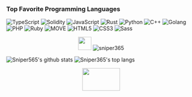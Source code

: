 <!--
**sniper365/sniper365** is a ✨ _special_ ✨ repository because its `README.md` (this file) appears on your GitHub profile.

Here are some ideas to get you started:

- 🔭 I’m currently working on ...
- 🌱 I’m currently learning ...
- 👯 I’m looking to collaborate on ...
- 🤔 I’m looking for help with ...
- 💬 Ask me about ...
- 📫 How to reach me: ...
- 😄 Pronouns: ...
- ⚡ Fun fact: Badminton
 


-->
### Top Favorite Programming Languages
![TypeScript](https://img.shields.io/badge/TypeScript-007ACC?style=for-the-badge&logo=typescript&logoColor=white)
![Solidity](https://img.shields.io/badge/Solidity-e6e6e6?style=for-the-badge&logo=solidity&logoColor=black)
![JavaScript](https://img.shields.io/badge/JavaScript-F7DF1E?style=for-the-badge&logo=javascript&logoColor=black)
![Rust](https://img.shields.io/badge/Rust-009900?style=for-the-badge&logo=rust&logoColor=white)
![Python](https://img.shields.io/badge/Python-3776AB?style=for-the-badge&logo=python&logoColor=white)
![C++](https://img.shields.io/badge/C%2B%2B-66599C?style=for-the-badge&logo=c%2B%2B&logoColor=white)
![Golang](https://img.shields.io/badge/Go-00ADD8?style=for-the-badge&logo=go&logoColor=white)
![PHP](https://img.shields.io/badge/PHP-888888?style=for-the-badge&logo=php&logoColor=white)
![Ruby](https://img.shields.io/badge/Ruby-33599C?style=for-the-badge&logo=ruby&logoColor=white)
![MOVE](https://img.shields.io/badge/MOVE-00ADD8?style=for-the-badge&logo=move&logoColor=white)
![HTML5](https://img.shields.io/badge/HTML5-00ADD8?style=for-the-badge&logo=html5&logoColor=white)
![CSS3](https://img.shields.io/badge/CSS3-888888?style=for-the-badge&logo=css3&logoColor=white)
![Sass](https://img.shields.io/badge/Sass-33599C?style=for-the-badge&logo=sass&logoColor=white)


<p align="center"> <img src="https://media.giphy.com/media/hvRJCLFzcasrR4ia7z/giphy.gif" width="35px">
<img src="https://komarev.com/ghpvc/?username=sniper365&label=Profile%20views&color=602499&style=flat" alt="sniper365" /> </p>

![Sniper565's github stats](https://github-readme-stats.vercel.app/api?username=sniper365&count_private=true&show_icons=true&bg_color=DEG,5A2B7A,9D1B27,A57434&title_color=FFFFFF&text_color=FFFFFF&border_color=000000&layout=compact&include_all_commits=true&line_height=20&card_width=400)
![Sniper365's top langs](https://github-readme-stats.vercel.app/api/top-langs/?username=sniper365&hide=Roff&bg_color=DEG,5A2B7A,9D1B27,A57434&title_color=FFFFFF&text_color=FFFFFF&border_color=000000&layout=compact&include_all_commits=true&count_private=true&card_width=300) 


<p align="center"> <img src='https://raw.githubusercontent.com/rahulbanerjee26/githubProfileReadmeGenerator/main/gifs/handShake.gif' width="100px" height=60px> </p>

